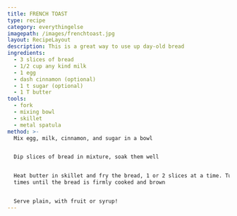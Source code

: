 ```yaml
---
title: FRENCH TOAST
type: recipe
category: everythingelse
imagepath: /images/frenchtoast.jpg
layout: RecipeLayout
description: This is a great way to use up day-old bread
ingredients:
  - 3 slices of bread
  - 1/2 cup any kind milk
  - 1 egg
  - dash cinnamon (optional)
  - 1 t sugar (optional)
  - 1 T butter
tools:
  - fork
  - mixing bowl
  - skillet
  - metal spatula
method: >-
  Mix egg, milk, cinnamon, and sugar in a bowl


  Dip slices of bread in mixture, soak them well


  Heat butter in skillet and fry the bread, 1 or 2 slices at a time. Turn a few
  times until the bread is firmly cooked and brown


  Serve plain, with fruit or syrup!
---
```


